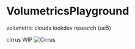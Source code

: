 # VolumetricsPlayground
volumetric clouds lookdev research (ue5)

cirrus WIP
![Cirrus](/Screenshots/cirrus-01.png)
